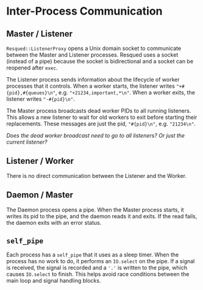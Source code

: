 # Inter-Process Communication

## Master / Listener

`Resqued::ListenerProxy` opens a Unix domain socket to communicate between the Master and Listener processes. Resqued uses a socket (instead of a pipe) because the socket is bidirectional and a socket can be reopened after `exec`.

The Listener process sends information about the lifecycle of worker processes that it controls. When a worker starts, the listener writes `"+#{pid},#{queues}\n"`, e.g. `"+21234,important,*\n"`. When a worker exits, the listener writes `"-#{pid}\n"`.

The Master process broadcasts dead worker PIDs to all running listeners. This allows a new listener to wait for old workers to exit before starting their replacements. These messages are just the pid, `"#{pid}\n"`, e.g. `"21234\n"`.

*Does the dead worker broadcast need to go to all listeners? Or just the current listener?*

## Listener / Worker

There is no direct communication between the Listener and the Worker.

## Daemon / Master

The Daemon process opens a pipe. When the Master process starts, it writes its pid to the pipe, and the daemon reads it and exits. If the read fails, the daemon exits with an error status.

## `self_pipe`

Each process has a `self_pipe` that it uses as a sleep timer. When the process has no work to do, it performs an `IO.select` on the pipe. If a signal is received, the signal is recorded and a `'.'` is written to the pipe, which causes `IO.select` to finish. This helps avoid race conditions between the main loop and signal handling blocks.
